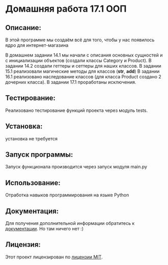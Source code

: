 #  Домашняя работа 17.1 ООП

## Описание:

В этой программе мы создаём всё для того,
чтобы у нас появилось ядро для интернет-магазина

В  домашнем задании 14.1 мы начали с описания основных сущностей
и с инициализации объектов (создали классы Category и Product).
В задании 14.2 создали геттеры и сеттеры для наших классов.
В задании 15.1 реализовали магические методы для классов (__str__, __add__)
В задании 16.1 реализовано наследование классов (для класса Product создано 2 дочерних класса).
В задании 17.1 проработаны исключения.

## Тестирование:
Реализовано тестирование функций проекта через модуль tests.

## Установка:

установка не требуется

## Запуск программы:

Запуск функционала производится через запуск модуля main.py

## Использование:

Отработка навыков программирования на языке Python

## Документация:

Для получения дополнительной информации обратитесь к [документации](docs/README.md). Но там ничего нет :)

## Лицензия:

Этот проект лицензирован по [лицензии MIT](LICENSE).